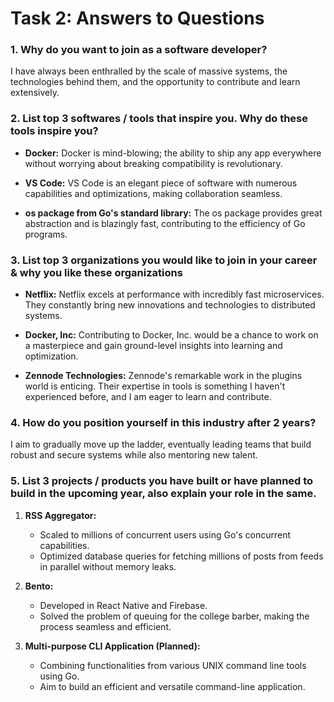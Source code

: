 # Task 2: Answers to Questions

### 1. Why do you want to join as a software developer?

   I have always been enthralled by the scale of massive systems, the technologies behind them, and the opportunity to contribute and learn extensively.

### 2. List top 3 softwares / tools that inspire you. Why do these tools inspire you?

   - **Docker:**
     Docker is mind-blowing; the ability to ship any app everywhere without worrying about breaking compatibility is revolutionary.

   - **VS Code:**
     VS Code is an elegant piece of software with numerous capabilities and optimizations, making collaboration seamless.

   - **os package from Go's standard library:**
     The os package provides great abstraction and is blazingly fast, contributing to the efficiency of Go programs.

### 3. List top 3 organizations you would like to join in your career & why you like these organizations

   - **Netflix:**
     Netflix excels at performance with incredibly fast microservices. They constantly bring new innovations and technologies to distributed systems.

   - **Docker, Inc:**
     Contributing to Docker, Inc. would be a chance to work on a masterpiece and gain ground-level insights into learning and optimization.

   - **Zennode Technologies:**
     Zennode's remarkable work in the plugins world is enticing. Their expertise in tools is something I haven't experienced before, and I am eager to learn and contribute.

### 4. How do you position yourself in this industry after 2 years?

   I aim to gradually move up the ladder, eventually leading teams that build robust and secure systems while also mentoring new talent.

### 5. List 3 projects / products you have built or have planned to build in the upcoming year, also explain your role in the same.

   1. **RSS Aggregator:**
      - Scaled to millions of concurrent users using Go's concurrent capabilities.
      - Optimized database queries for fetching millions of posts from feeds in parallel without memory leaks.

   2. **Bento:**
      - Developed in React Native and Firebase.
      - Solved the problem of queuing for the college barber, making the process seamless and efficient.

   3. **Multi-purpose CLI Application (Planned):**
      - Combining functionalities from various UNIX command line tools using Go.
      - Aim to build an efficient and versatile command-line application.